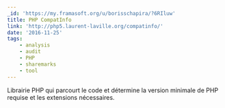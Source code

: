 ```yaml
---
_id: 'https://my.framasoft.org/u/borisschapira/?6RIluw'
title: PHP CompatInfo
link: 'http://php5.laurent-laville.org/compatinfo/'
date: '2016-11-25'
tags:
    - analysis
    - audit
    - PHP
    - sharemarks
    - tool
---
```


<div class="markdown"><p>Librairie PHP qui parcourt le code et détermine la version minimale de PHP requise et les extensions nécessaires.
</p></div>
